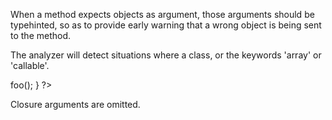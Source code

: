 When a method expects objects as argument, those arguments should be typehinted, so as to provide early warning that a wrong object is being sent to the method.

The analyzer will detect situations where a class, or the keywords 'array' or 'callable'. 

<?php

// What are the possible classes that have a 'foo' method? 
function foo($bar) {
    return $bar->foo();
}

?>

Closure arguments are omitted.
